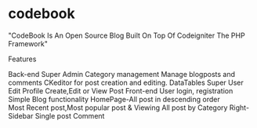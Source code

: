 codebook
========

"CodeBook Is An Open Source Blog Built On Top Of Codeigniter The PHP Framework"

Features

Back-end
 Super Admin
  Category management
  Manage blogposts and comments
  CKeditor for post creation and editing.
  DataTables 
Super User
   Edit Profile
   Create,Edit or View Post
Front-end
  User login, registration
  Simple Blog functionality
  HomePage-All post in descending order   
  Most Recent post,Most popular post & Viewing All post by Category Right-Sidebar
  Single post
   Comment
 

